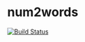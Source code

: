 # num2words

[![Build Status](https://travis-ci.com/imansohibul/num2words.svg?branch=master)](https://travis-ci.com/imansohibul/num2words)
